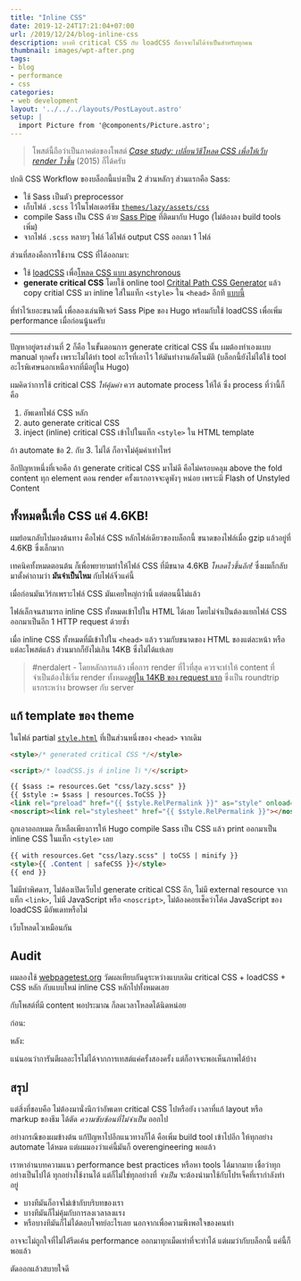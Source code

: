 ```yaml
---
title: "Inline CSS"
date: 2019-12-24T17:21:04+07:00
url: /2019/12/24/blog-inline-css
description: บางที critical CSS กับ loadCSS ก็อาจจะไม่ได้จำเป็นสำหรับทุกคน
thumbnail: images/wpt-after.png
tags:
- blog
- performance
- css
categories:
- web development
layout: '../../../layouts/PostLayout.astro'
setup: |
  import Picture from '@components/Picture.astro';
---
```


> โพสต์นี้ถือว่าเป็นภาคต่อของโพสต์ [_Case study: เปลี่ยนวิธีโหลด CSS เพื่อให้เว็บ render ไวขึ้น_](https://armno.in.th/2015/05/04/use-loadcss-to-improve-rendering-performance/) (2015) ก็ได้ครับ

ปกติ CSS Workflow ของบล็อกนี้แบ่งเป็น 2 ส่วนหลักๆ ส่วนแรกคือ Sass:

- ใช้ Sass เป็นตัว preprocessor
- เก็บไฟล์ `.scss` ไว้ในโฟลเดอร์ธีม [`themes/lazy/assets/css`](https://github.com/armno/blog/tree/master/themes/lazy/assets/css)
- compile Sass เป็น CSS ด้วย [Sass Pipe](https://gohugo.io/hugo-pipes/scss-sass/) ที่ติดมากับ Hugo (ไม่ต้องลง build tools เพิ่ม)
- จากไฟล์ `.scss` หลายๆ ไฟล์ ได้ไฟล์ output CSS ออกมา 1 ไฟล์

ส่วนที่สองคือการใช้งาน CSS ที่ได้ออกมา:

- ใช้ [loadCSS](https://github.com/filamentgroup/loadCSS) เพื่อ[โหลด CSS แบบ asynchronous](https://armno.in.th/2015/05/04/use-loadcss-to-improve-rendering-performance/#3--loadcss--css--asynchronous)
- **generate critical CSS** โดยใช้ online tool [Critital Path CSS Generator](https://jonassebastianohlsson.com/criticalpathcssgenerator/)
แล้ว copy critial CSS มา inline ใส่ในแท็ก `<style>` ใน `<head>` อีกที [แบบนี้](https://github.com/armno/blog/blob/3f55490bb0ac275fa02723f4c112e1e811a96a3a/themes/lazy/layouts/partials/style.html#L2)

<p class="message--warning">
ที่ทำไว้เยอะขนาดนี้ เพื่อลองเล่นฟีเจอร์ Sass Pipe ของ Hugo พร้อมกับใช้ loadCSS เพื่อเพิ่ม performance เมื่อก่อนนู้นครับ
</p>

---

ปัญหาอยู่ตรงส่วนที่ 2 ก็คือ ในขั้นตอนการ generate critical CSS นั้น ผมต้องทำเองแบบ manual ทุกครั้ง
เพราะไม่ได้ทำ tool อะไรที่เอาไว้ ให้มันทำงานอัตโนมัติ (บล็อกนี้ยังไม่ได้ใช้ tool อะไรพิเศษนอกเหนือจากที่มีอยู่ใน Hugo)

ผมคิดว่าการใช้ critical CSS _ให้คุ้มค่า_ ควร automate process ให้ได้ ซึ่ง process ที่ว่านี้ก็คือ

1. อัพเดทไฟล์ CSS หลัก
2. auto generate critical CSS
3. inject (inline) critical CSS เข้าไปในแท็ก `<style>` ใน HTML template

ถ้า automate ข้อ 2. กับ 3. ไม่ได้ ก็อาจไม่คุ้มค่าเท่าไหร่

อีกปัญหาหนึ่งที่เจอคือ ถ้า generate critical CSS มาไม่ดี คือไม่ครอบคลุม above the fold content ทุก element
ตอน render ครั้งแรกอาจจะดูพังๆ หน่อย เพราะมี Flash of Unstyled Content

## ทั้งหมดนี้เพื่อ CSS แค่ 4.6KB!

ผมย้อนกลับไปมองต้นทาง คือไฟล์ CSS หลักไฟล์เดียวของบล็อกนี้ ขนาดของไฟล์เมื่อ gzip แล้วอยู่ที่ 4.6KB ซึ่งเล็กมาก

เทคนิคทั้งหมดตอนต้น ก็เพื่อพยายามทำให้ไฟล์ CSS ที่มีขนาด 4.6KB _โหลดไวขึ้นอีก!_ ซึ่งผมก็กลับมาตั้งคำถามว่า **มันจำเป็นไหม** กับไฟล์จิ๋วแค่นี้

<Picture src="/images/blog-inline-css/lazy.css.png" alt="lazy.css" />

เมื่อก่อนมันเวิร์กเพราะไฟล์ CSS มันเคยใหญ่กว่านี้ แต่ตอนนี้ไม่แล้ว

ไฟล์เล็กจนสามารถ inline CSS ทั้งหมดเข้าไปใน HTML ได้เลย โดยไม่จำเป็นต้องแยกไฟล์ CSS ออกมาเป็นอีก 1 HTTP request ด้วยซ้ำ

เมื่อ inline CSS ทั้งหมดที่มีเข้าไปใน `<head>` แล้ว รวมกับขนาดของ HTML ของแต่ละหน้า หรือแต่ละโพสต์แล้ว ส่วนมากก็ยังไม่เกิน 14KB ซึ่งไม่ได้แย่เลย

> #nerdalert - โดยหลักการแล้ว เพื่อการ render ที่ไวที่สุด ควรจะทำให้ content ที่จำเป็นต้องใช้เริ่ม render ทั้งหมด[อยู่ใน 14KB ของ request แรก](https://web.dev/extract-critical-css/) ซึ่งเป็น roundtrip แรกระหว่าง browser กับ server

## แก้ template ของ theme

ในไฟล์ partial [`style.html`](https://github.com/armno/blog/blob/master/themes/lazy/layouts/partials/style.html) ที่เป็นส่วนหนึ่งของ `<head>` จากเดิม

```html
<style>/* generated critical CSS */</style>

<script>/* loadCSS.js ที่ inline ไว้ */</script>

{{ $sass := resources.Get "css/lazy.scss" }}
{{ $style := $sass | resources.ToCSS }}
<link rel="preload" href="{{ $style.RelPermalink }}" as="style" onload='this.onload=null;this.rel="stylesheet"'>
<noscript><link rel="stylesheet" href="{{ $style.RelPermalink }}"></noscript>
```

ถูกเอาออกหมด ก็เหลือเพียงการให้ Hugo compile Sass เป็น CSS แล้ว print ออกมาเป็น inline CSS ในแท็ก `<style>` เลย

```html
{{ with resources.Get "css/lazy.scss" | toCSS | minify }}
<style>{{ .Content | safeCSS }}</style>
{{ end }}
```

ไม่มีท่าพิศดาร, ไม่ต้องเปิดเว็บไป generate critical CSS อีก, ไม่มี external resource จากแท็ก `<link>`, ไม่มี JavaScript หรือ `<noscript>`,
ไม่ต้องคอยเช็คว่าโค้ด JavaScript ของ loadCSS มีอัพเดทหรือไม่

เว็บโหลดไวเหมือนกัน

## Audit

ผมลองใช้ [webpagetest.org](https://webpagetest.org/) วัดผลเทียบกันดูระหว่างแบบเดิม critical CSS + loadCSS + CSS หลัก กับแบบใหม่ inline CSS หลักไปทั้งหมดเลย

กับโพสต์ที่มี content พอประมาณ ก็ลดเวลาโหลดได้นิดหน่อย

ก่อน:

<Picture src="/images/blog-inline-css/wpt-before.png" alt="webpagetest.org result: before"/>

หลัง:

<Picture src="/images/blog-inline-css/wpt-after.png" alt="webpagetest.org result: after"/>

แน่นอนว่าการันตีผลอะไรไม่ได้จากการเทสต์แค่ครั้งสองครั้ง
แต่ก็อาจจะพอเห็นภาพได้บ้าง

## สรุป

แต่สิ่งที่ชอบคือ ไม่ต้องมานั่งนึกว่าอัพเดท critical CSS ไปหรือยัง เวลาที่แก้ layout หรือ markup ของธีม
ได้ตัด _ความซับซ้อนที่ไม่จำเป็น_ ออกไป

อย่างกรณีของผมข้างต้น แก้ปัญหาไปอีกแนวทางก็ได้ คือเพิ่ม build tool เข้าไปอีก ให้ทุกอย่าง automate ได้หมด
แต่ผมมองว่าแค่นี้มันก็ overengineering พอแล้ว

เราหาอ่านบทความแนว performance best practices หรือหา tools ได้มากมาย
เชื่อว่าทุกอย่างเป็นไปได้ ทุกอย่างใช้งานได้
แต่ก็ไม่ใช่ทุกอย่างที่ _จำเป็น_ จะต้องนำมาใช้กับโปรเจ็คที่เรากำลังทำอยู่

- บางทีมันก็อาจไม่เข้ากับบริบทของเรา
- บางทีมันก็ไม่คุ้มกับการลงเวลาลงแรง
- หรือบางทีมันก็ไม่ได้ตอบโจทย์อะไรเลย นอกจากเพื่อความพึงพอใจของคนทำ

อาจจะไม่ถูกใจที่ไม่ได้รีดเค้น performance ออกมาทุกเม็ดเท่าที่จะทำได้
แต่ผมว่ากับบล็อกนี้ แค่นี้ก็พอแล้ว

ตัดออกแล้วสบายใจดี
